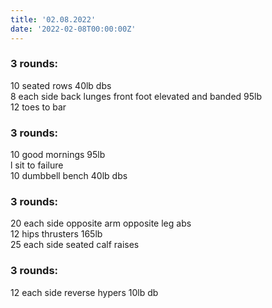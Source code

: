 ```yaml
---
title: '02.08.2022'
date: '2022-02-08T00:00:00Z'
---
```


### 3 rounds:      
10 seated rows 40lb dbs        
8 each side back lunges front foot elevated and banded 95lb         
12 toes to bar            

### 3 rounds:      
10 good mornings 95lb        
l sit to failure         
10 dumbbell bench 40lb dbs         

### 3 rounds:      
20 each side opposite arm opposite leg abs        
12 hips thrusters 165lb          
25 each side seated calf raises       

### 3 rounds:      
12 each side reverse hypers 10lb db             